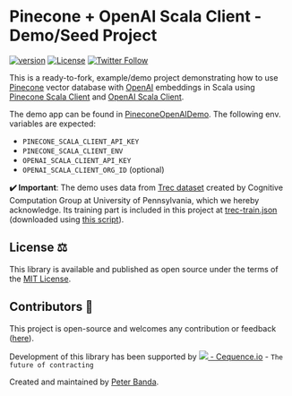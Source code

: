 # Pinecone + OpenAI Scala Client - Demo/Seed Project
[![version](https://img.shields.io/badge/version-0.0.1-green.svg)](https://cequence.io) [![License](https://img.shields.io/badge/License-MIT-lightgrey.svg)](https://opensource.org/licenses/MIT) [![Twitter Follow](https://img.shields.io/twitter/follow/0xbnd?style=social)](https://twitter.com/0xbnd)

This is a ready-to-fork, example/demo project demonstrating how to use [Pinecone](https://pinecone.io) vector database with [OpenAI](https://openai.com) embeddings in Scala using [Pinecone Scala Client](https://github.com/cequence-io/pinecone-scala) and [OpenAI Scala Client](https://github.com/cequence-io/openai-scala-client).

The demo app can be found in [PineconeOpenAIDemo](./src/main/scala/io/cequence/pineconeopenai/demo/PineconeOpenAIDemo.scala).
The following env. variables are expected:
- `PINECONE_SCALA_CLIENT_API_KEY`
- `PINECONE_SCALA_CLIENT_ENV`
- `OPENAI_SCALA_CLIENT_API_KEY`
- `OPENAI_SCALA_CLIENT_ORG_ID` (optional)

**✔️ Important**: The demo uses data from [Trec dataset](https://cogcomp.seas.upenn.edu/Data/QA/QC/) created by Cognitive Computation Group at University of Pennsylvania, which we hereby acknowledge. Its training part is included in this project at [trec-train.json](./src/main/resources/trec-train.json) (downloaded using [this script](./src/main/resources/trec-dump.py)). 

## License ⚖️

This library is available and published as open source under the terms of the [MIT License](https://opensource.org/licenses/MIT).

## Contributors 🙏

This project is open-source and welcomes any contribution or feedback ([here](https://github.com/cequence-io/pinecone-openai-scala-demo/issues)).

Development of this library has been supported by  [<img src="https://cequence.io/favicon-16x16.png"> - Cequence.io](https://cequence.io) - `The future of contracting`

Created and maintained by [Peter Banda](https://peterbanda.net).
